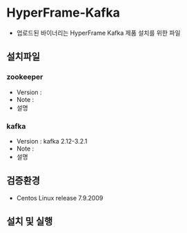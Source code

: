 # HyperFrame-Kafka
- 업로드된 바이너리는 HyperFrame Kafka 제품 설치를 위한 파일

## 설치파일
### zookeeper
* Version :
* Note :
* 설명

### kafka
* Version : kafka 2.12-3.2.1
* Note :
* 설명

## 검증환경
* Centos Linux release 7.9.2009

## 설치 및 실행
